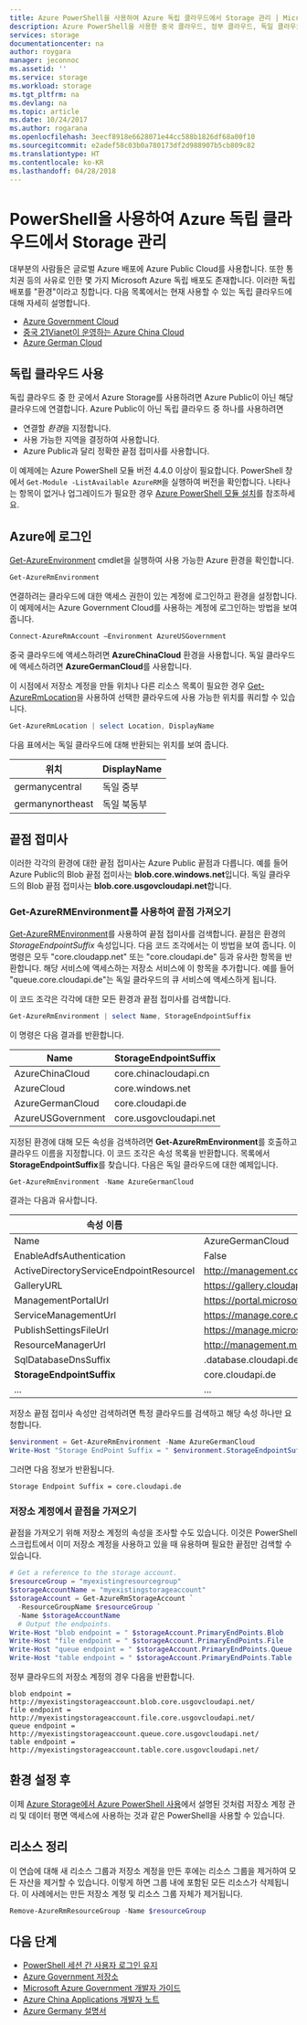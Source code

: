 ```yaml
---
title: Azure PowerShell을 사용하여 Azure 독립 클라우드에서 Storage 관리 | Microsoft Docs
description: Azure PowerShell을 사용한 중국 클라우드, 정부 클라우드, 독일 클라우드의 Storage 관리
services: storage
documentationcenter: na
author: roygara
manager: jeconnoc
ms.assetid: ''
ms.service: storage
ms.workload: storage
ms.tgt_pltfrm: na
ms.devlang: na
ms.topic: article
ms.date: 10/24/2017
ms.author: rogarana
ms.openlocfilehash: 3eecf8918e6628071e44cc588b1826df68a00f10
ms.sourcegitcommit: e2adef58c03b0a780173df2d988907b5cb809c82
ms.translationtype: HT
ms.contentlocale: ko-KR
ms.lasthandoff: 04/28/2018
---
```

# <a name="managing-storage-in-the-azure-independent-clouds-using-powershell"></a>PowerShell을 사용하여 Azure 독립 클라우드에서 Storage 관리

대부분의 사람들은 글로벌 Azure 배포에 Azure Public Cloud를 사용합니다. 또한 통치권 등의 사유로 인한 몇 가지 Microsoft Azure 독립 배포도 존재합니다. 이러한 독립 배포를 "환경"이라고 칭합니다. 다음 목록에서는 현재 사용할 수 있는 독립 클라우드에 대해 자세히 설명합니다.

* [Azure Government Cloud](https://azure.microsoft.com/features/gov/)
* [중국 21Vianet이 운영하는 Azure China Cloud](http://www.windowsazure.cn/)
* [Azure German Cloud](../../germany/germany-welcome.md)

## <a name="using-an-independent-cloud"></a>독립 클라우드 사용 

독립 클라우드 중 한 곳에서 Azure Storage를 사용하려면 Azure Public이 아닌 해당 클라우드에 연결합니다. Azure Public이 아닌 독립 클라우드 중 하나를 사용하려면

* 연결할 *환경*을 지정합니다.
* 사용 가능한 지역을 결정하여 사용합니다.
* Azure Public과 달리 정확한 끝점 접미사를 사용합니다.

이 예제에는 Azure PowerShell 모듈 버전 4.4.0 이상이 필요합니다. PowerShell 창에서 `Get-Module -ListAvailable AzureRM`을 실행하여 버전을 확인합니다. 나타나는 항목이 없거나 업그레이드가 필요한 경우 [Azure PowerShell 모듈 설치](/powershell/azure/install-azurerm-ps)를 참조하세요. 

## <a name="log-in-to-azure"></a>Azure에 로그인

[Get-AzureEnvironment](/powershell/module/azure/Get-AzureRmEnvironment) cmdlet을 실행하여 사용 가능한 Azure 환경을 확인합니다.
   
```powershell
Get-AzureRmEnvironment
```

연결하려는 클라우드에 대한 액세스 권한이 있는 계정에 로그인하고 환경을 설정합니다. 이 예제에서는 Azure Government Cloud를 사용하는 계정에 로그인하는 방법을 보여 줍니다.   

```powershell
Connect-AzureRmAccount –Environment AzureUSGovernment
```

중국 클라우드에 액세스하려면 **AzureChinaCloud** 환경을 사용합니다. 독일 클라우드에 액세스하려면 **AzureGermanCloud**를 사용합니다.

이 시점에서 저장소 계정을 만들 위치나 다른 리소스 목록이 필요한 경우 [Get-AzureRmLocation](/powershell/module/azurerm.resources/get-azurermlocation)을 사용하여 선택한 클라우드에 사용 가능한 위치를 쿼리할 수 있습니다.

```powershell
Get-AzureRmLocation | select Location, DisplayName
```

다음 표에서는 독일 클라우드에 대해 반환되는 위치를 보여 줍니다.

|위치 | DisplayName |
|----|----|
| germanycentral | 독일 중부|
| germanynortheast | 독일 북동부 | 


## <a name="endpoint-suffix"></a>끝점 접미사

이러한 각각의 환경에 대한 끝점 접미사는 Azure Public 끝점과 다릅니다. 예를 들어 Azure Public의 Blob 끝점 접미사는 **blob.core.windows.net**입니다. 독일 클라우드의 Blob 끝점 접미사는 **blob.core.usgovcloudapi.net**합니다. 

### <a name="get-endpoint-using-get-azurermenvironment"></a>Get-AzureRMEnvironment를 사용하여 끝점 가져오기 

[Get-AzureRMEnvironment](/powershell/module/azurerm.profile/get-azurermenvironment)를 사용하여 끝점 접미사를 검색합니다. 끝점은 환경의 *StorageEndpointSuffix* 속성입니다. 다음 코드 조각에서는 이 방법을 보여 줍니다. 이 명령은 모두 "core.cloudapp.net" 또는 "core.cloudapi.de" 등과 유사한 항목을 반환합니다. 해당 서비스에 액세스하는 저장소 서비스에 이 항목을 추가합니다. 예를 들어 "queue.core.cloudapi.de"는 독일 클라우드의 큐 서비스에 액세스하게 됩니다.

이 코드 조각은 각각에 대한 모든 환경과 끝점 접미사를 검색합니다.

```powershell
Get-AzureRmEnvironment | select Name, StorageEndpointSuffix 
```

이 명령은 다음 결과를 반환합니다.

| Name| StorageEndpointSuffix|
|----|----|
| AzureChinaCloud | core.chinacloudapi.cn|
| AzureCloud | core.windows.net |
| AzureGermanCloud | core.cloudapi.de|
| AzureUSGovernment | core.usgovcloudapi.net |

지정된 환경에 대해 모든 속성을 검색하려면 **Get-AzureRmEnvironment**를 호출하고 클라우드 이름을 지정합니다. 이 코드 조각은 속성 목록을 반환합니다. 목록에서 **StorageEndpointSuffix**를 찾습니다. 다음은 독일 클라우드에 대한 예제입니다.

```powershell
Get-AzureRmEnvironment -Name AzureGermanCloud 
```

결과는 다음과 유사합니다.

|속성 이름|값|
|----|----|
| Name | AzureGermanCloud |
| EnableAdfsAuthentication | False |
| ActiveDirectoryServiceEndpointResourceI | http://management.core.cloudapi.de/ |
| GalleryURL | https://gallery.cloudapi.de/ |
| ManagementPortalUrl | https://portal.microsoftazure.de/ | 
| ServiceManagementUrl | https://manage.core.cloudapi.de/ |
| PublishSettingsFileUrl| https://manage.microsoftazure.de/publishsettings/index |
| ResourceManagerUrl | http://management.microsoftazure.de/ |
| SqlDatabaseDnsSuffix | .database.cloudapi.de |
| **StorageEndpointSuffix** | core.cloudapi.de |
| ... | ... | 

저장소 끝점 접미사 속성만 검색하려면 특정 클라우드를 검색하고 해당 속성 하나만 요청합니다.

```powershell
$environment = Get-AzureRmEnvironment -Name AzureGermanCloud
Write-Host "Storage EndPoint Suffix = " $environment.StorageEndpointSuffix 
```

그러면 다음 정보가 반환됩니다.

```
Storage Endpoint Suffix = core.cloudapi.de
```

### <a name="get-endpoint-from-a-storage-account"></a>저장소 계정에서 끝점을 가져오기

끝점을 가져오기 위해 저장소 계정의 속성을 조사할 수도 있습니다. 이것은 PowerShell 스크립트에서 이미 저장소 계정을 사용하고 있을 때 유용하며 필요한 끝점만 검색할 수 있습니다. 

```powershell
# Get a reference to the storage account.
$resourceGroup = "myexistingresourcegroup"
$storageAccountName = "myexistingstorageaccount"
$storageAccount = Get-AzureRmStorageAccount `
  -ResourceGroupName $resourceGroup `
  -Name $storageAccountName 
  # Output the endpoints.
Write-Host "blob endpoint = " $storageAccount.PrimaryEndPoints.Blob 
Write-Host "file endpoint = " $storageAccount.PrimaryEndPoints.File
Write-Host "queue endpoint = " $storageAccount.PrimaryEndPoints.Queue
Write-Host "table endpoint = " $storageAccount.PrimaryEndPoints.Table
```

정부 클라우드의 저장소 계정의 경우 다음을 반환합니다. 

```
blob endpoint = http://myexistingstorageaccount.blob.core.usgovcloudapi.net/
file endpoint = http://myexistingstorageaccount.file.core.usgovcloudapi.net/
queue endpoint = http://myexistingstorageaccount.queue.core.usgovcloudapi.net/
table endpoint = http://myexistingstorageaccount.table.core.usgovcloudapi.net/
```

## <a name="after-setting-the-environment"></a>환경 설정 후

이제 [Azure Storage에서 Azure PowerShell 사용](storage-powershell-guide-full.md)에서 설명된 것처럼 저장소 계정 관리 및 데이터 평면 액세스에 사용하는 것과 같은 PowerShell을 사용할 수 있습니다.

## <a name="clean-up-resources"></a>리소스 정리

이 연습에 대해 새 리소스 그룹과 저장소 계정을 만든 후에는 리소스 그룹을 제거하여 모든 자산을 제거할 수 있습니다. 이렇게 하면 그룹 내에 포함된 모든 리소스가 삭제됩니다. 이 사례에서는 만든 저장소 계정 및 리소스 그룹 자체가 제거됩니다.

```powershell
Remove-AzureRmResourceGroup -Name $resourceGroup
```

## <a name="next-steps"></a>다음 단계

* [PowerShell 세션 간 사용자 로그인 유지](/powershell/azure/context-persistence)
* [Azure Government 저장소](../../azure-government/documentation-government-services-storage.md)
* [Microsoft Azure Government 개발자 가이드](../../azure-government/documentation-government-developer-guide.md)
* [Azure China Applications 개발자 노트](https://msdn.microsoft.com/library/azure/dn578439.aspx)
* [Azure Germany 설명서](../../germany/germany-welcome.md)
